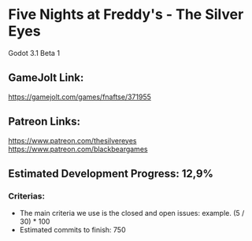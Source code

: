 # Five Nights at Freddy's - The Silver Eyes

Godot 3.1 Beta 1

## GameJolt Link:

https://gamejolt.com/games/fnaftse/371955

## Patreon Links:

https://www.patreon.com/thesilvereyes
https://www.patreon.com/blackbeargames

## Estimated Development Progress: 12,9%

### Criterias:

- The main criteria we use is the closed and open issues: example. (5 / 30) * 100
- Estimated commits to finish: 750
